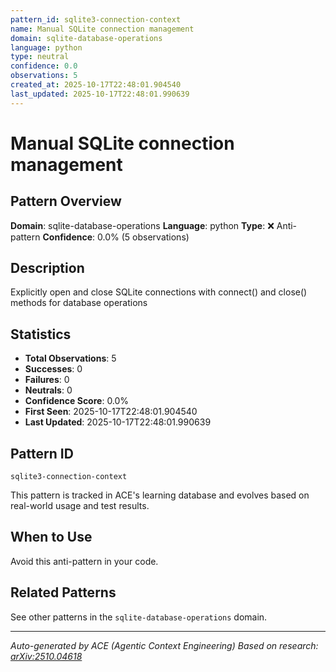 ```yaml
---
pattern_id: sqlite3-connection-context
name: Manual SQLite connection management
domain: sqlite-database-operations
language: python
type: neutral
confidence: 0.0
observations: 5
created_at: 2025-10-17T22:48:01.904540
last_updated: 2025-10-17T22:48:01.990639
---
```

# Manual SQLite connection management

## Pattern Overview

**Domain**: sqlite-database-operations
**Language**: python
**Type**: ❌ Anti-pattern
**Confidence**: 0.0% (5 observations)

## Description

Explicitly open and close SQLite connections with connect() and close() methods for database operations

## Statistics

- **Total Observations**: 5
- **Successes**: 0
- **Failures**: 0
- **Neutrals**: 0
- **Confidence Score**: 0.0%
- **First Seen**: 2025-10-17T22:48:01.904540
- **Last Updated**: 2025-10-17T22:48:01.990639

## Pattern ID

```
sqlite3-connection-context
```

This pattern is tracked in ACE's learning database and evolves based on real-world usage and test results.

## When to Use

Avoid this anti-pattern in your code.

## Related Patterns

See other patterns in the `sqlite-database-operations` domain.

---

*Auto-generated by ACE (Agentic Context Engineering)*
*Based on research: [arXiv:2510.04618](https://arxiv.org/abs/2510.04618)*

